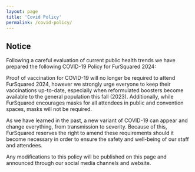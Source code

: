 ```yaml
---
layout: page
title: 'Covid Policy'
permalink: /covid-policy/
---
```

## Notice

Following a careful evaluation of current public health trends we have prepared the following COVID-19 Policy for FurSquared 2024:

Proof of vaccination for COVID-19 will no longer be required to attend FurSquared 2024, however we strongly urge everyone to keep their vaccinations up-to-date, especially when reformulated boosters become available to the general population this fall (2023). Additionally, while FurSquared encourages masks for all attendees in public and convention spaces, masks will not be required.

As we have learned in the past, a new variant of COVID-19 can appear and change everything, from transmission to severity. Because of this, FurSquared reserves the right to amend these requirements should it become necessary in order to ensure the safety and well-being of our staff and attendees.

Any modifications to this policy will be published on this page and announced through our social media channels and website.
